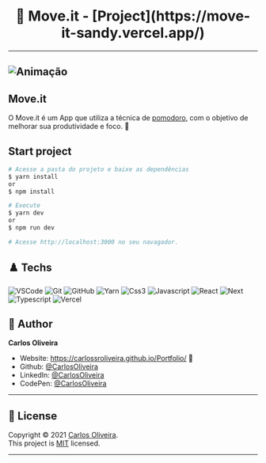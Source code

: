 <h1 align="center"> 🏴󠁧󠁢󠁥󠁮󠁧󠁿 Move.it - [Project](https://move-it-sandy.vercel.app/) </h1>

---
![Animação](https://user-images.githubusercontent.com/63623377/118064659-cef87d80-b371-11eb-859c-99977d8a2caa.gif)
---

## Move.it

O Move.it é um App que utiliza a técnica de [pomodoro](https://pt.wikipedia.org/wiki/T%C3%A9cnica_pomodoro), com o objetivo de melhorar sua produtividade e foco. 🚀

## Start project

```bash
# Acesse a pasta do projeto e baixe as dependências
$ yarn install
or
$ npm install
```

```bash
# Execute
$ yarn dev
or
$ npm run dev
```

```bash
# Acesse http://localhost:3000 no seu navagador.
```

## ♟️ Techs

![VSCode](https://img.shields.io/badge/-VSCode-0085D1?style=flat-square&logo=visual-studio-code&logoColor=white)
![Git](https://img.shields.io/badge/-Git-F05032?style=flat-square&logo=git&logoColor=white)
![GitHub](https://img.shields.io/badge/-GitHub-212121?style=flat-square&logo=GitHub&logoColor=white)
![Yarn](https://img.shields.io/badge/-Yarn-2C8EBB?style=flat-square&logo=Yarn&logoColor=white)
![Css3](https://img.shields.io/badge/-Css3-146EB0?style=flat-square&logo=Css3&logoColor=white)
![Javascript](https://img.shields.io/badge/-Javascript-EFD81D?style=flat-square&logo=Javascript&logoColor=black)
![React](https://img.shields.io/badge/-React.js-45b8d8?style=flat-square&logo=react&logoColor=white)
![Next](https://img.shields.io/badge/-Next-212121?style=flat-square&logo=Next.js&logoColor=white)
![Typescript](https://img.shields.io/badge/-Typescript-2F74C0?style=flat-square&logo=TypeScript&logoColor=white)
![Vercel](https://img.shields.io/badge/-Vercel-000000?style=flat-square&logo=vercel&logoColor=white)

## 👤 Author

**Carlos Oliveira**

- Website: https://carlossroliveira.github.io/Portfolio/ 🖤
- Github: [@CarlosOliveira](https://github.com/carlossroliveira)
- LinkedIn: [@CarlosOliveira](https://www.linkedin.com/in/carlos-oliveira-ab93941a1/)
- CodePen: [@CarlosOliveira](https://codepen.io/carlosjs)

---

## 📝 License

Copyright © 2021 [Carlos Oliveira](https://github.com/carlossroliveira).<br />
This project is [MIT](https://opensource.org/licenses/MIT) licensed.

---
